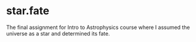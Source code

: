 # star.fate
The final assignment for Intro to Astrophysics course where I assumed the universe as a star and determined its fate. 
